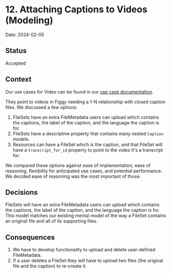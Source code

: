 # 12. Attaching Captions to Videos (Modeling)

Date: 2024-02-05

## Status

Accepted

## Context

Our use cases for Video can be found in our [use case documentation](/docs/ux/use_cases.md#videos).

They point to videos in Figgy needing a 1-N relationship with closed caption files. We discussed a few options:

1. FileSets have an extra FileMetadata users can upload which contains the captions, the label of the caption, and the language the caption is for.
2. FileSets have a descriptive property that contains many nested `Caption` models.
3. Resources can have a FileSet which is the caption, and that FileSet will have a `transcript_for_id` property to point to the video it's a transcript for.

We compared these options against ease of implementation, ease of reasoning, flexibility for anticipated use cases, and potential performance. We decided ease of reasoning was the most important of those.

## Decisions

FileSets will have an extra FileMetadata users can upload which contains the captions, the label of the caption, and the language the caption is for. This model matches our existing mental model of the way a FileSet contains an original file and all of its supporting files.

## Consequences

1. We have to develop functionality to upload and delete user-defined FileMetadata.
1. If a user deletes a FileSet they will have to upload two files (the original file and the caption) to re-create it.
